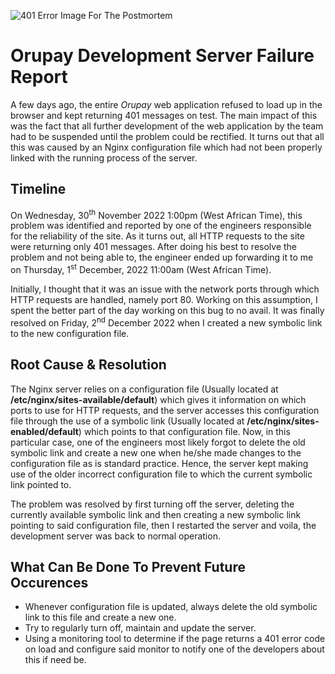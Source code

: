 ![401 Error Image For The Postmortem](https://kinsta.com/wp-content/uploads/2020/06/401-error.jpg)
# Orupay Development Server Failure Report
A few days ago, the entire *Orupay* web application refused to load up in the browser and kept returning 401 messages on test. The main impact of this was the fact that all further development of the web application by the team had to be suspended until the problem could be rectified. It turns out that all this was caused by an Nginx configuration file which had not been properly linked with the running process of the server.

## Timeline
On Wednesday, 30<sup>th</sup> November 2022 1:00pm (West African Time), this problem was identified and reported by one of the engineers responsible for the reliability of the site. As it turns out, all HTTP requests to the site were returning only 401 messages. After doing his best to resolve the problem and not being able to, the engineer ended up forwarding it to me on Thursday, 1<sup>st</sup> December, 2022 11:00am (West African Time).

Initially, I thought that it was an issue with the network ports through which HTTP requests are handled, namely port 80. Working on this assumption, I spent the better part of the day working on this bug to no avail. It was finally resolved on Friday, 2<sup>nd</sup> December 2022 when I created a new symbolic link to the new configuration file.

## Root Cause & Resolution
The Nginx server relies on a configuration file (Usually located at **/etc/nginx/sites-available/default**) which gives it information on which ports to use for HTTP requests, and the server accesses this configuration file through the use of a symbolic link  (Usually located at **/etc/nginx/sites-enabled/default**) which points to that configuration file. Now, in this particular case, one of the engineers most likely forgot to delete the old symbolic link and create a new one when he/she made changes to the configuration file as is standard practice. Hence, the server kept making use of the older incorrect configuration file to which the current symbolic link pointed to.

The problem was resolved by first turning off the server, deleting the currently available symbolic link and then creating a new symbolic link pointing to said configuration file, then I restarted the server and voila, the development server was back to normal operation. 

## What Can Be Done To Prevent Future Occurences 
- Whenever configuration file is updated, always delete the old symbolic link to this file and create a new one.
- Try to regularly turn off, maintain and update the server.
- Using a monitoring tool to determine if the page returns a 401 error code on load and configure said monitor to notify one of the developers about this if need be. 
